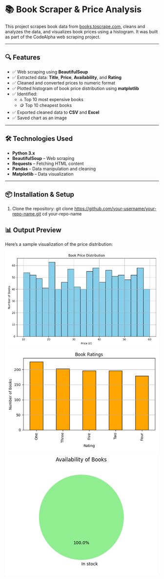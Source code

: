# 📚 Book Scraper & Price Analysis

This project scrapes book data from [books.toscrape.com](http://books.toscrape.com), cleans and analyzes the data, and visualizes book prices using a histogram. It was built as part of the CodeAlpha web scraping project.

---

## 🔍 Features

- ✅ Web scraping using **BeautifulSoup**
- ✅ Extracted data: **Title**, **Price**, **Availability**, and **Rating**
- ✅ Cleaned and converted prices to numeric format
- ✅ Plotted histogram of book price distribution using **matplotlib**
- ✅ Identified:
  - 🔝 Top 10 most expensive books
  - 🪙 Top 10 cheapest books
- ✅ Exported cleaned data to **CSV** and **Excel**
- ✅ Saved chart as an image

---

## 🛠️ Technologies Used

- **Python 3.x**
- **BeautifulSoup** – Web scraping
- **Requests** – Fetching HTML content
- **Pandas** – Data manipulation and cleaning
- **Matplotlib** – Data visualization

---

## 📦 Installation & Setup

1. Clone the repository:
   git clone https://github.com/your-username/your-repo-name.git
   cd your-repo-name
## 📊 Output Preview

Here’s a sample visualization of the price distribution:

![Price Distribution](images/price_distribution.png)
![Rating Distribution](images/rating_distribution.png)
![Availability](images/availability.png)






